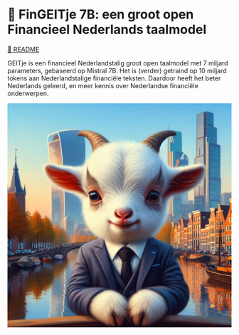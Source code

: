# 🐐 FinGEITje 7B: een groot open Financieel Nederlands taalmodel

[📄 README](./README.md)

GEITje is een financieel Nederlandstalig groot open taalmodel met 7 miljard parameters, gebaseerd op Mistral 7B. Het is (verder) getraind op 10 miljard tokens aan Nederlandstalige financiële teksten. Daardoor heeft het beter Nederlands geleerd, en meer kennis over Nederlandse financiële onderwerpen.

![DALL·E 3: "Create a logo for a Dutch large language model's Github readme. Incorporate a hyper realistic cute baby goat painting on a Dutch landscape with a few finance skyscrapers. The cute baby goat wears a business suit and has a financial background."](./resources/fingeitje-logo.jpeg)